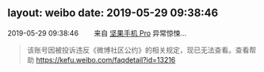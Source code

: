 layout: weibo
date: 2019-05-29 09:38:46
---
<meta name="referrer" content="no-referrer" />

2019-05-29 09:38:46  &nbsp;&nbsp;&nbsp;&nbsp;&nbsp;&nbsp; 来自 <a href="http://app.weibo.com/t/feed/Z4AgP" rel="nofollow">坚果手机 Pro</a>
异常惊悚…
>  该账号因被投诉违反《微博社区公约》的相关规定，现已无法查看。查看帮助 https://kefu.weibo.com/faqdetail?id=13216
